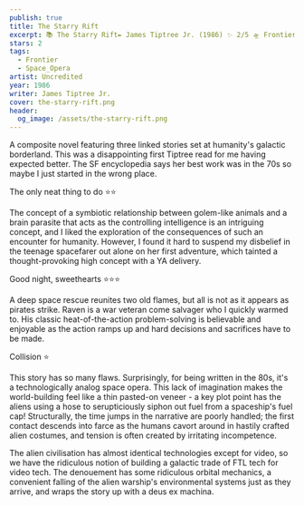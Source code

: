 ```yaml
---
publish: true
title: The Starry Rift
excerpt: 📚 The Starry Rift✒️ James Tiptree Jr. (1986) ✨ 2/5 🛸 Frontier space opera 🖌️ Uncredited
stars: 2
tags:
  - Frontier
  - Space_Opera
artist: Uncredited
year: 1986
writer: James Tiptree Jr.
cover: the-starry-rift.png
header:
  og_image: /assets/the-starry-rift.png
---
```

A composite novel featuring three linked stories set at humanity's galactic borderland. This was a disappointing first Tiptree read for me having expected better. The SF encyclopedia says her best work was in the 70s so maybe I just started in the wrong place.   
  
The only neat thing to do ⭐⭐  
  
The concept of a symbiotic relationship between golem-like animals and a brain parasite that acts as the controlling intelligence is an intriguing concept, and I liked the exploration of the consequences of such an encounter for humanity. However, I found it hard to suspend my disbelief in the teenage spacefarer out alone on her first adventure, which tainted a thought-provoking high concept with a YA delivery.  
  
Good night, sweethearts ⭐⭐⭐  
  
A deep space rescue reunites two old flames, but all is not as it appears as pirates strike. Raven is a war veteran come salvager who I quickly warmed to. His classic heat-of-the-action problem-solving is believable and enjoyable as the action ramps up and hard decisions and sacrifices have to be made.  
  
Collision ⭐  
  
This story has so many flaws. Surprisingly, for being written in the 80s, it's a technologically analog space opera. This lack of imagination makes the world-building feel like a thin pasted-on veneer - a key plot point has the aliens using a hose to serupticiously siphon out fuel from a spaceship's fuel cap! Structurally, the time jumps in the narrative are poorly handled; the first contact descends into farce as the humans cavort around in hastily crafted alien costumes, and tension is often created by irritating incompetence.  
  
The alien civilisation has almost identical technologies except for video, so we have the ridiculous notion of building a galactic trade of FTL tech for video tech. The denouement has some ridiculous orbital mechanics, a convenient falling of the alien warship's environmental systems just as they arrive, and wraps the story up with a deus ex machina.